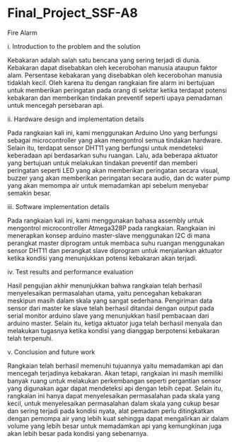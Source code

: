 # Final_Project_SSF-A8
Fire Alarm

i. Introduction to the problem and the solution

Kebakaran adalah salah satu bencana yang sering terjadi di dunia. Kebakaran dapat disebabkan oleh kecerobohan manusia ataupun faktor alam. Persentase kebakaran yang disebabkan oleh kecerobohan manusia tidaklah kecil. Oleh karena itu dengan rangkaian fire alarm ini bertujuan untuk memberikan peringatan pada orang di sekitar ketika terdapat potensi kebakaran dan memberikan tindakan preventif seperti upaya pemadaman untuk mencegah persebaran api. 

ii. Hardware design and implementation details

Pada rangkaian kali ini, kami menggunakan Arduino Uno yang berfungsi sebagai microcontroller yang akan mengontrol semua tindakan hardware. Selain itu, terdapat sensor DHT11 yang berfungsi untuk mendeteksi keberadaan api berdasarkan suhu ruangan. Lalu, ada beberapa aktuator yang bertujuan untuk melakukan tindakan preventif dan memberi peringatan seperti LED yang akan memberikan peringatan secara visual, buzzer yang akan memberikan peringatan secara audio, dan dc water pump yang akan memompa air untuk memadamkan api sebelum menyebar semakin besar.  

iii. Software implementation details

Pada rangkaian kali ini, kami menggunakan bahasa assembly untuk mengontrol microcontroller Atmega328P pada rangkaian. Rangkaian ini menerapkan konsep arduino master-slave menggunakan I2C di mana perangkat master diprogram untuk membaca suhu ruangan menggunakan sensor DHT11 dan perangkat slave diprogram untuk menjalankan aktuator ketika kondisi yang menunjukkan potensi kebakaran akan terjadi.  

iv. Test results and performance evaluation

Hasil pengujian akhir menunjukkan bahwa rangkaian telah berhasil menyelesaikan permasalahan utama, yaitu pencegahan kebakaran meskipun masih dalam skala yang sangat sederhana. Pengiriman data sensor dari master ke slave telah berhasil ditandai dengan output pada serial monitor arduino slave yang menunjukkan hasil pembacaan dari arduino master. Selain itu, ketiga aktuator juga telah berhasil menyala dan melakukan tugasnya ketika kondisi yang dianggap berpotensi kebakaran telah terpenuhi. 

v. Conclusion and future work

Rangkaian telah berhasil memenuhi tujuannya yaitu memadamkan api dan mencegah terjadinya kebakaran. Akan tetapi, rangkaian ini masih memiliki banyak ruang untuk melakukan perkembangan seperti pergantian sensor yang digunakan agar dapat mendeteksi api dengan lebih cepat. Selain itu, rangkaian ini hanya dapat menyelesaikan permasalahan pada skala yang kecil, untuk menyelesaikan permasalahan dalam skala yang cukup besar dan sering terjadi pada kondisi nyata, alat pemadam perlu ditingkatkan dengan pemompa air yang lebih kuat sehingga dapat mengalirkan air dalam volume yang lebih besar untuk memadamkan api yang kemungkinan juga akan lebih besar pada kondisi yang sebenarnya. 


